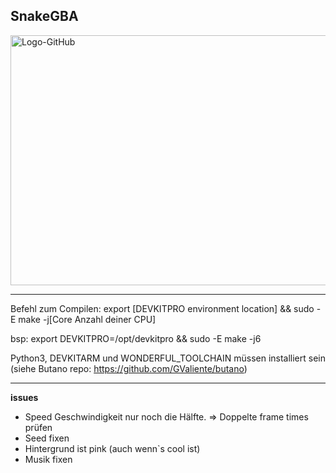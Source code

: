 ## SnakeGBA

<img width="1000" height="400" alt="Logo-GitHub" src="https://github.com/user-attachments/assets/6faf5a04-6eb3-4759-8675-2d6aee173f57" />


************************************************************************
Befehl zum Compilen: 
export [DEVKITPRO environment location] && sudo -E make -j[Core Anzahl deiner CPU]

bsp:
export DEVKITPRO=/opt/devkitpro && sudo -E make -j6

Python3, DEVKITARM und WONDERFUL_TOOLCHAIN müssen installiert sein (siehe Butano repo: https://github.com/GValiente/butano)
************************************************************************

**issues**

- Speed Geschwindigkeit nur noch die Hälfte. => Doppelte frame times prüfen
- Seed fixen
- Hintergrund ist pink (auch wenn`s cool ist)
- Musik fixen
